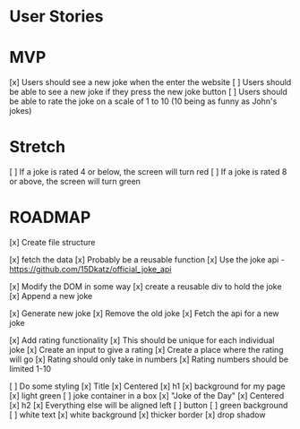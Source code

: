 # User Stories

# MVP

[x] Users should see a new joke when the enter the website
[ ] Users should be able to see a new joke if they press the new joke button
[ ] Users should be able to rate the joke on a scale of 1 to 10 (10 being as funny as John's jokes)

# Stretch

[ ] If a joke is rated 4 or below, the screen will turn red
[ ] If a joke is rated 8 or above, the screen will turn green


# ROADMAP

[x] Create file structure

[x] fetch the data
    [x] Probably be a reusable function
    [x] Use the joke api - https://github.com/15Dkatz/official_joke_api

[x] Modify the DOM in some way
    [x] create a reusable div to hold the joke
    [x] Append a new joke

[x] Generate new joke
    [x] Remove the old joke
    [x] Fetch the api for a new joke

[x] Add rating functionality
    [x] This should be unique for each individual joke
    [x] Create an input to give a rating
    [x] Create a place where the rating will go
    [x] Rating should only take in numbers
    [x] Rating numbers should be limited 1-10

[ ] Do some styling
    [x] Title
        [x] Centered
        [x] h1
    [x] background for my page
        [x] light green
    [ ] joke container in a box
        [x] "Joke of the Day"
        [x] Centered
        [x] h2
        [x] Everything else will be aligned left
        [ ] button
            [ ] green background
            [ ] white text
        [x] white background
        [x] thicker border
        [x] drop shadow